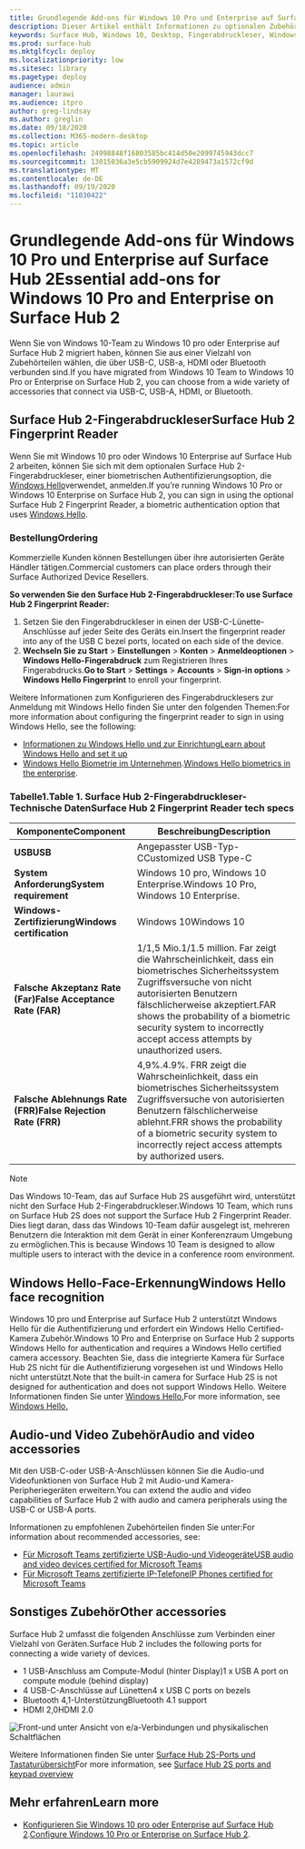 ```yaml
---
title: Grundlegende Add-ons für Windows 10 Pro und Enterprise auf Surface Hub 2
description: Dieser Artikel enthält Informationen zu optionalen Zubehörteilen, die Sie mit Windows 10 pro oder Enterprise auf Surface Hub 2 verwenden können.
keywords: Surface Hub, Windows 10, Desktop, Fingerabdruckleser, Windows Hello
ms.prod: surface-hub
ms.mktglfcycl: deploy
ms.localizationpriority: low
ms.sitesec: library
ms.pagetype: deploy
audience: admin
manager: laurawi
ms.audience: itpro
author: greg-lindsay
ms.author: greglin
ms.date: 09/18/2020
ms.collection: M365-modern-desktop
ms.topic: article
ms.openlocfilehash: 24998848f16803585bc414d50e2099745943dcc7
ms.sourcegitcommit: 13015036a3e5cb5909924d7e4289473a1572cf9d
ms.translationtype: MT
ms.contentlocale: de-DE
ms.lasthandoff: 09/19/2020
ms.locfileid: "11030422"
---
```

# <span data-ttu-id="21bda-104">Grundlegende Add-ons für Windows 10 Pro und Enterprise auf Surface Hub 2</span><span class="sxs-lookup"><span data-stu-id="21bda-104">Essential add-ons for Windows 10 Pro and Enterprise on Surface Hub 2</span></span>

<span data-ttu-id="21bda-105">Wenn Sie von Windows 10-Team zu Windows 10 pro oder Enterprise auf Surface Hub 2 migriert haben, können Sie aus einer Vielzahl von Zubehörteilen wählen, die über USB-C, USB-a, HDMI oder Bluetooth verbunden sind.</span><span class="sxs-lookup"><span data-stu-id="21bda-105">If you have migrated from Windows 10 Team to Windows 10 Pro or Enterprise on Surface Hub 2, you can choose from a wide variety of accessories that connect via USB-C, USB-A, HDMI, or Bluetooth.</span></span> 

## <span data-ttu-id="21bda-106">Surface Hub 2-Fingerabdruckleser</span><span class="sxs-lookup"><span data-stu-id="21bda-106">Surface Hub 2 Fingerprint Reader</span></span>

<span data-ttu-id="21bda-107">Wenn Sie mit Windows 10 pro oder Windows 10 Enterprise auf Surface Hub 2 arbeiten, können Sie sich mit dem optionalen Surface Hub 2-Fingerabdruckleser, einer biometrischen Authentifizierungsoption, die [Windows Hello](https://docs.microsoft.com/windows-hardware/design/device-experiences/windows-hello)verwendet, anmelden.</span><span class="sxs-lookup"><span data-stu-id="21bda-107">If you’re running Windows 10 Pro or Windows 10 Enterprise on Surface Hub 2, you can sign in using the optional Surface Hub 2 Fingerprint Reader, a biometric authentication option that uses [Windows Hello](https://docs.microsoft.com/windows-hardware/design/device-experiences/windows-hello).</span></span>

### <span data-ttu-id="21bda-108">Bestellung</span><span class="sxs-lookup"><span data-stu-id="21bda-108">Ordering</span></span>

<span data-ttu-id="21bda-109">Kommerzielle Kunden können Bestellungen über ihre autorisierten Geräte Händler tätigen.</span><span class="sxs-lookup"><span data-stu-id="21bda-109">Commercial customers can place orders through their Surface Authorized Device Resellers.</span></span>

**<span data-ttu-id="21bda-110">So verwenden Sie den Surface Hub 2-Fingerabdruckleser:</span><span class="sxs-lookup"><span data-stu-id="21bda-110">To use Surface Hub 2 Fingerprint Reader:</span></span>**

1. <span data-ttu-id="21bda-111">Setzen Sie den Fingerabdruckleser in einen der USB-C-Lünette-Anschlüsse auf jeder Seite des Geräts ein.</span><span class="sxs-lookup"><span data-stu-id="21bda-111">Insert the fingerprint reader into any of the USB C bezel ports, located on each side of the device.</span></span>
2. <span data-ttu-id="21bda-112">**Wechseln Sie zu Start**  >  **Einstellungen**  >  **Konten**  >  **Anmeldeoptionen**  >  **Windows Hello-Fingerabdruck** zum Registrieren Ihres Fingerabdrucks.</span><span class="sxs-lookup"><span data-stu-id="21bda-112">**Go to Start** > **Settings** > **Accounts** > **Sign-in options** > **Windows Hello Fingerprint** to enroll your fingerprint.</span></span>

<span data-ttu-id="21bda-113">Weitere Informationen zum Konfigurieren des Fingerabdrucklesers zur Anmeldung mit Windows Hello finden Sie unter den folgenden Themen:</span><span class="sxs-lookup"><span data-stu-id="21bda-113">For more information about configuring the fingerprint reader to sign in using Windows Hello, see the following:</span></span>

- [<span data-ttu-id="21bda-114">Informationen zu Windows Hello und zur Einrichtung</span><span class="sxs-lookup"><span data-stu-id="21bda-114">Learn about Windows Hello and set it up</span></span>](https://support.microsoft.com/help/4028017/windows-learn-about-windows-hello-and-set-it-up)
- <span data-ttu-id="21bda-115">[Windows Hello Biometrie im Unternehmen](https://docs.microsoft.com/windows/security/identity-protection/hello-for-business/hello-biometrics-in-enterprise).</span><span class="sxs-lookup"><span data-stu-id="21bda-115">[Windows Hello biometrics in the enterprise](https://docs.microsoft.com/windows/security/identity-protection/hello-for-business/hello-biometrics-in-enterprise).</span></span>

  
### <span data-ttu-id="21bda-116">Tabelle1.</span><span class="sxs-lookup"><span data-stu-id="21bda-116">Table 1.</span></span> <span data-ttu-id="21bda-117">Surface Hub 2-Fingerabdruckleser-Technische Daten</span><span class="sxs-lookup"><span data-stu-id="21bda-117">Surface Hub 2 Fingerprint Reader tech specs</span></span>


| <span data-ttu-id="21bda-118">Komponente</span><span class="sxs-lookup"><span data-stu-id="21bda-118">Component</span></span>                       | <span data-ttu-id="21bda-119">Beschreibung</span><span class="sxs-lookup"><span data-stu-id="21bda-119">Description</span></span>                                                                                                                          |
| ------------------------------- | ------------------------------------------------------------------------------------------------------------------------------------ |
| **<span data-ttu-id="21bda-120">USB</span><span class="sxs-lookup"><span data-stu-id="21bda-120">USB</span></span>**                         | <span data-ttu-id="21bda-121">Angepasster USB-Typ-C</span><span class="sxs-lookup"><span data-stu-id="21bda-121">Customized USB Type-C</span></span>                                                                                                           |
| **<span data-ttu-id="21bda-122">System Anforderung</span><span class="sxs-lookup"><span data-stu-id="21bda-122">System requirement</span></span>**          | <span data-ttu-id="21bda-123">Windows 10 pro, Windows 10 Enterprise.</span><span class="sxs-lookup"><span data-stu-id="21bda-123">Windows 10 Pro, Windows 10 Enterprise.</span></span>                                                                                               |
| **<span data-ttu-id="21bda-124">Windows-Zertifizierung</span><span class="sxs-lookup"><span data-stu-id="21bda-124">Windows certification</span></span>**       | <span data-ttu-id="21bda-125">Windows 10</span><span class="sxs-lookup"><span data-stu-id="21bda-125">Windows 10</span></span>                                                                                                                           |
| **<span data-ttu-id="21bda-126">Falsche Akzeptanz Rate (Far)</span><span class="sxs-lookup"><span data-stu-id="21bda-126">False Acceptance Rate (FAR)</span></span>** | <span data-ttu-id="21bda-127">1/1,5 Mio.</span><span class="sxs-lookup"><span data-stu-id="21bda-127">1/1.5 million.</span></span> <span data-ttu-id="21bda-128">Far zeigt die Wahrscheinlichkeit, dass ein biometrisches Sicherheitssystem Zugriffsversuche von nicht autorisierten Benutzern fälschlicherweise akzeptiert.</span><span class="sxs-lookup"><span data-stu-id="21bda-128">FAR shows the probability of a biometric security system to incorrectly accept access attempts by unauthorized users.</span></span> |
| **<span data-ttu-id="21bda-129">Falsche Ablehnungs Rate (FRR)</span><span class="sxs-lookup"><span data-stu-id="21bda-129">False Rejection Rate (FRR)</span></span>** | <span data-ttu-id="21bda-130">4,9%.</span><span class="sxs-lookup"><span data-stu-id="21bda-130">4.9%.</span></span> <span data-ttu-id="21bda-131">FRR zeigt die Wahrscheinlichkeit, dass ein biometrisches Sicherheitssystem Zugriffsversuche von autorisierten Benutzern fälschlicherweise ablehnt.</span><span class="sxs-lookup"><span data-stu-id="21bda-131">FRR shows the probability of a biometric security system to incorrectly reject access attempts by authorized users.</span></span> |


> [!NOTE]
> <span data-ttu-id="21bda-132">Das Windows 10-Team, das auf Surface Hub 2S ausgeführt wird, unterstützt nicht den Surface Hub 2-Fingerabdruckleser.</span><span class="sxs-lookup"><span data-stu-id="21bda-132">Windows 10 Team, which runs on Surface Hub 2S does not support the Surface Hub 2 Fingerprint Reader.</span></span> <span data-ttu-id="21bda-133">Dies liegt daran, dass das Windows 10-Team dafür ausgelegt ist, mehreren Benutzern die Interaktion mit dem Gerät in einer Konferenzraum Umgebung zu ermöglichen.</span><span class="sxs-lookup"><span data-stu-id="21bda-133">This is because Windows 10 Team is designed to allow multiple users to interact with the device in a conference room environment.</span></span> 
 
## <span data-ttu-id="21bda-134">Windows Hello-Face-Erkennung</span><span class="sxs-lookup"><span data-stu-id="21bda-134">Windows Hello face recognition</span></span>

<span data-ttu-id="21bda-135">Windows 10 pro und Enterprise auf Surface Hub 2 unterstützt Windows Hello für die Authentifizierung und erfordert ein Windows Hello Certified-Kamera Zubehör.</span><span class="sxs-lookup"><span data-stu-id="21bda-135">Windows 10 Pro and Enterprise on Surface Hub 2 supports Windows Hello for authentication and requires a Windows Hello certified camera accessory.</span></span> <span data-ttu-id="21bda-136">Beachten Sie, dass die integrierte Kamera für Surface Hub 2S nicht für die Authentifizierung vorgesehen ist und Windows Hello nicht unterstützt.</span><span class="sxs-lookup"><span data-stu-id="21bda-136">Note that the built-in camera for Surface Hub 2S is not designed for authentication and does not support Windows Hello.</span></span> <span data-ttu-id="21bda-137">Weitere Informationen finden Sie unter [Windows Hello.](https://docs.microsoft.com/windows-hardware/design/device-experiences/windows-hello)</span><span class="sxs-lookup"><span data-stu-id="21bda-137">For more information, see [Windows Hello.](https://docs.microsoft.com/windows-hardware/design/device-experiences/windows-hello)</span></span>


## <span data-ttu-id="21bda-138">Audio-und Video Zubehör</span><span class="sxs-lookup"><span data-stu-id="21bda-138">Audio and video accessories</span></span>

<span data-ttu-id="21bda-139">Mit den USB-C-oder USB-A-Anschlüssen können Sie die Audio-und Videofunktionen von Surface Hub 2 mit Audio-und Kamera-Peripheriegeräten erweitern.</span><span class="sxs-lookup"><span data-stu-id="21bda-139">You can extend the audio and video capabilities of Surface Hub 2 with audio and camera peripherals using the USB-C or USB-A ports.</span></span>

<span data-ttu-id="21bda-140">Informationen zu empfohlenen Zubehörteilen finden Sie unter:</span><span class="sxs-lookup"><span data-stu-id="21bda-140">For information about recommended accessories, see:</span></span>

- [<span data-ttu-id="21bda-141">Für Microsoft Teams zertifizierte USB-Audio-und Videogeräte</span><span class="sxs-lookup"><span data-stu-id="21bda-141">USB audio and video devices certified for Microsoft Teams</span></span>](https://docs.microsoft.com/microsoftteams/devices/usb-devices)
- [<span data-ttu-id="21bda-142">Für Microsoft Teams zertifizierte IP-Telefone</span><span class="sxs-lookup"><span data-stu-id="21bda-142">IP Phones certified for Microsoft Teams</span></span>](https://docs.microsoft.com/microsoftteams/devices/teams-ip-phones)



## <span data-ttu-id="21bda-143">Sonstiges Zubehör</span><span class="sxs-lookup"><span data-stu-id="21bda-143">Other accessories</span></span>
<span data-ttu-id="21bda-144">Surface Hub 2 umfasst die folgenden Anschlüsse zum Verbinden einer Vielzahl von Geräten.</span><span class="sxs-lookup"><span data-stu-id="21bda-144">Surface Hub 2 includes the following ports for connecting a wide variety of devices.</span></span> 

- <span data-ttu-id="21bda-145">1 USB-Anschluss am Compute-Modul (hinter Display)</span><span class="sxs-lookup"><span data-stu-id="21bda-145">1 x USB A port on compute module (behind display)</span></span>
- <span data-ttu-id="21bda-146">4 USB-C-Anschlüsse auf Lünetten</span><span class="sxs-lookup"><span data-stu-id="21bda-146">4 x USB C ports on bezels</span></span>
- <span data-ttu-id="21bda-147">Bluetooth 4,1-Unterstützung</span><span class="sxs-lookup"><span data-stu-id="21bda-147">Bluetooth 4.1 support</span></span>
- <span data-ttu-id="21bda-148">HDMI 2,0</span><span class="sxs-lookup"><span data-stu-id="21bda-148">HDMI 2.0</span></span>

 ![Front-und unter Ansicht von e/a-Verbindungen und physikalischen Schaltflächen](images/hub2s-schematic.png)

<span data-ttu-id="21bda-150">Weitere Informationen finden Sie unter [Surface Hub 2S-Ports und Tastaturübersicht](surface-hub-2s-port-keypad-overview.md)</span><span class="sxs-lookup"><span data-stu-id="21bda-150">For more information, see [Surface Hub 2S ports and keypad overview](surface-hub-2s-port-keypad-overview.md)</span></span>


## <span data-ttu-id="21bda-151">Mehr erfahren</span><span class="sxs-lookup"><span data-stu-id="21bda-151">Learn more</span></span>

- <span data-ttu-id="21bda-152">[Konfigurieren Sie Windows 10 pro oder Enterprise auf Surface Hub 2](surface-hub-2-post-install.md).</span><span class="sxs-lookup"><span data-stu-id="21bda-152">[Configure Windows 10 Pro or Enterprise on Surface Hub 2](surface-hub-2-post-install.md).</span></span>